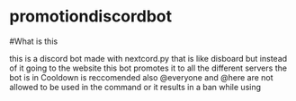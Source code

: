 # promotiondiscordbot


#What is this

this is a discord bot made with nextcord.py that is like disboard but instead of it going to the website this bot promotes it to all the different servers the bot is in
Cooldown is reccomended also @everyone and @here are not allowed to be used in the command or it results in a ban while using
